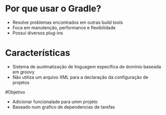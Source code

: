 # Por que usar o Gradle?
- Resolve problemas encontrados em outras build tools
- Foca em manutenção, performance e flexibilidade
- Possui diversos plug-ins

# Características
- Sistema de auotmatização de linguagem especifica de domínio baseada em groovy
- Não utiliza um arquivo XML para a declaração da configuração de projetos

#Objetivo
- Adicionar funcionalade para umm projeto
- Baseado num grafico de dependencias de tarefas
